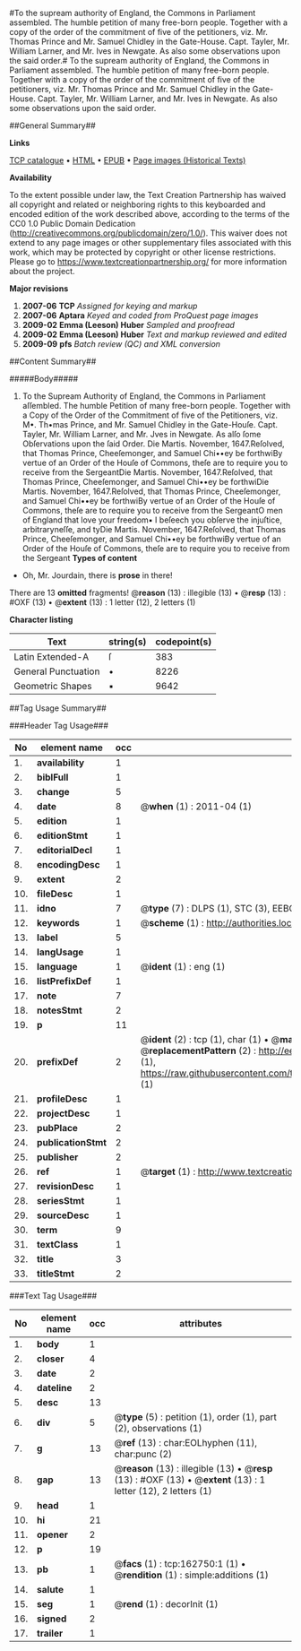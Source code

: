 #To the supream authority of England, the Commons in Parliament assembled. The humble petition of many free-born people. Together with a copy of the order of the commitment of five of the petitioners, viz. Mr. Thomas Prince and Mr. Samuel Chidley in the Gate-House. Capt. Tayler, Mr. William Larner, and Mr. Ives in Newgate. As also some observations upon the said order.#
To the supream authority of England, the Commons in Parliament assembled. The humble petition of many free-born people. Together with a copy of the order of the commitment of five of the petitioners, viz. Mr. Thomas Prince and Mr. Samuel Chidley in the Gate-House. Capt. Tayler, Mr. William Larner, and Mr. Ives in Newgate. As also some observations upon the said order.

##General Summary##

**Links**

[TCP catalogue](http://www.ota.ox.ac.uk/tcp/)  • 
[HTML](http://tei.it.ox.ac.uk/tcp/Texts-HTML/free/A94/A94691.html)  • 
[EPUB](http://tei.it.ox.ac.uk/tcp/Texts-EPUB/free/A94/A94691.epub) • 
[Page images (Historical Texts)](https://historicaltexts.jisc.ac.uk/eebo-99872123e)

**Availability**

To the extent possible under law, the Text Creation Partnership has waived all copyright and related or neighboring rights to this keyboarded and encoded edition of the work described above, according to the terms of the CC0 1.0 Public Domain Dedication (http://creativecommons.org/publicdomain/zero/1.0/). This waiver does not extend to any page images or other supplementary files associated with this work, which may be protected by copyright or other license restrictions. Please go to https://www.textcreationpartnership.org/ for more information about the project.

**Major revisions**

1. __2007-06__ __TCP__ *Assigned for keying and markup*
1. __2007-06__ __Aptara__ *Keyed and coded from ProQuest page images*
1. __2009-02__ __Emma (Leeson) Huber__ *Sampled and proofread*
1. __2009-02__ __Emma (Leeson) Huber__ *Text and markup reviewed and edited*
1. __2009-09__ __pfs__ *Batch review (QC) and XML conversion*

##Content Summary##

#####Body#####

1. To the Supream Authority of England, the Commons in Parliament aſſembled. The humble
Petition of many free-born people. Together with a Copy of the Order of the Commitment of five of the
Petitioners, viz. M•. Th•mas Prince, and Mr. Samuel Chidley in the Gate-Houſe. Capt. Tayler, Mr. William Larner,
and Mr. Jves in Newgate. As alſo ſome Obſervations upon the ſaid Order.
Die Martis. November, 1647.Reſolved, that Thomas Prince, Cheeſemonger, and Samuel Chi••ey be forthwiBy vertue of an Order of the Houſe of Commons, theſe are to require you to receive from the SergeantDie Martis. November, 1647.Reſolved, that Thomas Prince, Cheeſemonger, and Samuel Chi••ey be forthwiDie Martis. November, 1647.Reſolved, that Thomas Prince, Cheeſemonger, and Samuel Chi••ey be forthwiBy vertue of an Order of the Houſe of Commons, theſe are to require you to receive from the SergeantO men of England that love your freedom▪ I beſeech you obſerve the injuſtice, arbitraryneſſe, and tyDie Martis. November, 1647.Reſolved, that Thomas Prince, Cheeſemonger, and Samuel Chi••ey be forthwiBy vertue of an Order of the Houſe of Commons, theſe are to require you to receive from the Sergeant
**Types of content**

  * Oh, Mr. Jourdain, there is **prose** in there!

There are 13 **omitted** fragments! 
 @__reason__ (13) : illegible (13)  •  @__resp__ (13) : #OXF (13)  •  @__extent__ (13) : 1 letter (12), 2 letters (1)

**Character listing**


|Text|string(s)|codepoint(s)|
|---|---|---|
|Latin Extended-A|ſ|383|
|General Punctuation|•|8226|
|Geometric Shapes|▪|9642|

##Tag Usage Summary##

###Header Tag Usage###

|No|element name|occ|attributes|
|---|---|---|---|
|1.|__availability__|1||
|2.|__biblFull__|1||
|3.|__change__|5||
|4.|__date__|8| @__when__ (1) : 2011-04 (1)|
|5.|__edition__|1||
|6.|__editionStmt__|1||
|7.|__editorialDecl__|1||
|8.|__encodingDesc__|1||
|9.|__extent__|2||
|10.|__fileDesc__|1||
|11.|__idno__|7| @__type__ (7) : DLPS (1), STC (3), EEBO-CITATION (1), PROQUEST (1), VID (1)|
|12.|__keywords__|1| @__scheme__ (1) : http://authorities.loc.gov/ (1)|
|13.|__label__|5||
|14.|__langUsage__|1||
|15.|__language__|1| @__ident__ (1) : eng (1)|
|16.|__listPrefixDef__|1||
|17.|__note__|7||
|18.|__notesStmt__|2||
|19.|__p__|11||
|20.|__prefixDef__|2| @__ident__ (2) : tcp (1), char (1)  •  @__matchPattern__ (2) : ([0-9\-]+):([0-9IVX]+) (1), (.+) (1)  •  @__replacementPattern__ (2) : http://eebo.chadwyck.com/downloadtiff?vid=$1&page=$2 (1), https://raw.githubusercontent.com/textcreationpartnership/Texts/master/tcpchars.xml#$1 (1)|
|21.|__profileDesc__|1||
|22.|__projectDesc__|1||
|23.|__pubPlace__|2||
|24.|__publicationStmt__|2||
|25.|__publisher__|2||
|26.|__ref__|1| @__target__ (1) : http://www.textcreationpartnership.org/docs/. (1)|
|27.|__revisionDesc__|1||
|28.|__seriesStmt__|1||
|29.|__sourceDesc__|1||
|30.|__term__|9||
|31.|__textClass__|1||
|32.|__title__|3||
|33.|__titleStmt__|2||


###Text Tag Usage###

|No|element name|occ|attributes|
|---|---|---|---|
|1.|__body__|1||
|2.|__closer__|4||
|3.|__date__|2||
|4.|__dateline__|2||
|5.|__desc__|13||
|6.|__div__|5| @__type__ (5) : petition (1), order (1), part (2), observations (1)|
|7.|__g__|13| @__ref__ (13) : char:EOLhyphen (11), char:punc (2)|
|8.|__gap__|13| @__reason__ (13) : illegible (13)  •  @__resp__ (13) : #OXF (13)  •  @__extent__ (13) : 1 letter (12), 2 letters (1)|
|9.|__head__|1||
|10.|__hi__|21||
|11.|__opener__|2||
|12.|__p__|19||
|13.|__pb__|1| @__facs__ (1) : tcp:162750:1 (1)  •  @__rendition__ (1) : simple:additions (1)|
|14.|__salute__|1||
|15.|__seg__|1| @__rend__ (1) : decorInit (1)|
|16.|__signed__|2||
|17.|__trailer__|1||
